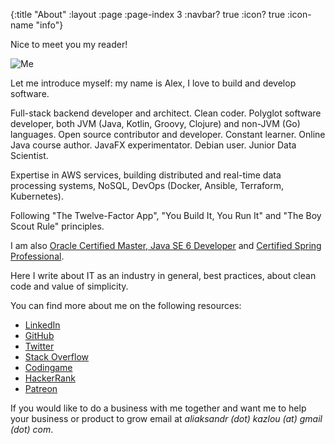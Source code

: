 {:title "About"
 :layout :page
 :page-index 3
 :navbar? true
 :icon? true
 :icon-name "info"}

Nice to meet you my reader!

<img src="/img/photo-blog-size.png" alt="Me">

Let me introduce myself: my name is Alex, I love to build and develop software.

Full-stack backend developer and architect. Clean coder. Polyglot software developer, both JVM (Java, Kotlin, Groovy, Clojure) and non-JVM (Go) languages. Open source contributor and developer. Constant learner. Online Java course author. JavaFX experimentator. Debian user. Junior Data Scientist.

Expertise in AWS services, building distributed and real-time data processing systems, NoSQL, DevOps (Docker, Ansible, Terraform, Kubernetes).

Following "The Twelve-Factor App", "You Build It, You Run It" and "The Boy Scout Rule" principles. 

I am also <a href="https://www.youracclaim.com/badges/e00ebbba-1c8e-4e41-a43f-4646ecf69db2/public_url" target="_blank">Oracle Certified Master, Java SE 6 Developer</a> and <a href="/img/certificates/spring-framework.png" target="_blank">Certified Spring Professional</a>.

Here I write about IT as an industry in general, best practices, about clean code and value of simplicity. 

You can find more about me on the following resources:
- <i class="fab fa-linkedin-in fa-lg"></i> [LinkedIn](https://nl.linkedin.com/in/akazlou)
- <i class="fab fa-github fa-lg"></i> [GitHub](https://github.com/zshamrock)
- <i class="fab fa-twitter fa-lg"></i> [Twitter](https://twitter.com/akazlou)
- <i class="fab fa-stack-overflow fa-lg"></i> [Stack Overflow](https://stackoverflow.com/users/729784/akazlou)
- <i class="fas fa-gamepad fa-lg"></i> [Codingame](https://www.codingame.com/profile/ae433b2b7200a27dc94b3abe13ee3b2c803079)
- <i class="fab fa-hackerrank fa-lg"></i> [HackerRank](https://www.hackerrank.com/akazlou)
- <i class="fab fa-patreon fa-lg"></i> [Patreon](https://www.patreon.com/akazlou)

If you would like to do a business with me together and want me to help your business or product to grow email at _aliaksandr (dot) kazlou (at) gmail (dot) com_.
